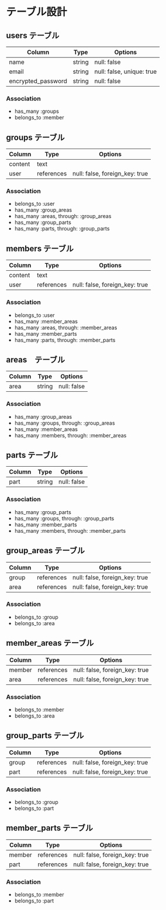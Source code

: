 # テーブル設計

## users テーブル

| Column             | Type   | Options                   |
| ------------------ | ------ | ------------------------- |
| name               | string | null: false               |
| email              | string | null: false, unique: true |
| encrypted_password | string | null: false               |

### Association

- has_many   :groups
- belongs_to :member

## groups テーブル

| Column  | Type       | Options                        |
| ------- | ---------- | ------------------------------ |
| content | text       |                                |
| user    | references | null: false, foreign_key: true |

### Association

- belongs_to :user
- has_many   :group_areas
- has_many   :areas, through: :group_areas
- has_many   :group_parts
- has_many   :parts, through: :group_parts

## members テーブル

| Column  | Type       | Options                        |
| ------- | ---------- | ------------------------------ |
| content | text       |                                |
| user    | references | null: false, foreign_key: true |

### Association

- belongs_to :user
- has_many   :member_areas
- has_many   :areas, through: :member_areas
- has_many   :member_parts
- has_many   :parts, through: :member_parts

## areas　テーブル

| Column  | Type       | Options     |
| ------- | ---------- | ------------|
| area    | string     | null: false |

### Association

- has_many :group_areas
- has_many :groups, through: :group_areas
- has_many :member_areas
- has_many :members, through: :member_areas

## parts テーブル

| Column  | Type       | Options     |
| ------- | ---------- | ----------- |
| part    | string     | null: false |

### Association

- has_many :group_parts
- has_many :groups, through: :group_parts
- has_many :member_parts
- has_many :members, through: :member_parts

## group_areas テーブル

| Column  | Type       | Options                        |
| ------- | ---------- | ------------------------------ |
| group   | references | null: false, foreign_key: true |
| area    | references | null: false, foreign_key: true |

### Association

- belongs_to :group
- belongs_to :area

## member_areas テーブル

| Column  | Type       | Options                        |
| ------- | ---------- | ------------------------------ |
| member  | references | null: false, foreign_key: true |
| area    | references | null: false, foreign_key: true |

### Association

- belongs_to :member
- belongs_to :area

## group_parts テーブル

| Column  | Type       | Options                        |
| ------- | ---------- | ------------------------------ |
| group   | references | null: false, foreign_key: true |
| part    | references | null: false, foreign_key: true |

### Association

- belongs_to :group
- belongs_to :part

## member_parts テーブル

| Column  | Type       | Options                        |
| ------- | ---------- | ------------------------------ |
| member  | references | null: false, foreign_key: true |
| part    | references | null: false, foreign_key: true |

### Association

- belongs_to :member
- belongs_to :part